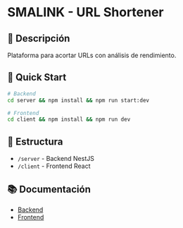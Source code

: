 # SMALINK - URL Shortener 

## 📖 Descripción
Plataforma  para acortar URLs con análisis de rendimiento.

## 🚀 Quick Start
```bash
# Backend
cd server && npm install && npm run start:dev

# Frontend  
cd client && npm install && npm run dev
```

## 📁 Estructura
- `/server` - Backend NestJS
- `/client` - Frontend React

## 📚 Documentación
- [Backend](./server/README.md)
- [Frontend](./client/README.md)